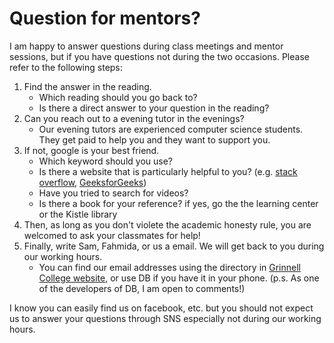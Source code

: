 # Question for mentors?  
I am happy to answer questions during class meetings and mentor sessions, but if you have questions not during the two occasions. Please refer to the following steps:  
1. Find the answer in the reading.  
    * Which reading should you go back to?
    * Is there a direct answer to your question in the reading?
2. Can you reach out to a evening tutor in the evenings?  
    * Our evening tutors are experienced computer science students. They get paid to help you and they want to support you. 
3. If not, google is your best friend.  
    * Which keyword should you use?
    * Is there a website that is particularly helpful to you? (e.g. [stack overflow](https://stackoverflow.com/), [GeeksforGeeks](https://www.geeksforgeeks.org/))
    * Have you tried to search for videos?
    * Is there a book for your reference? if yes, go the the learning center or the Kistle library
4. Then, as long as you don't violete the academic honesty rule, you are welcomed to ask your classmates for help!
5. Finally, write Sam, Fahmida, or us a email. We will get back to you during our working hours. 
    * You can find our email addresses using the directory in [Grinnell College website](www.grinnell.edu), or use DB if you have it in your phone. (p.s. As one of the developers of DB, I am open to comments!)

I know you can easily find us on facebook, etc. but you should not expect us to answer your questions through SNS especially not during our working hours. 
